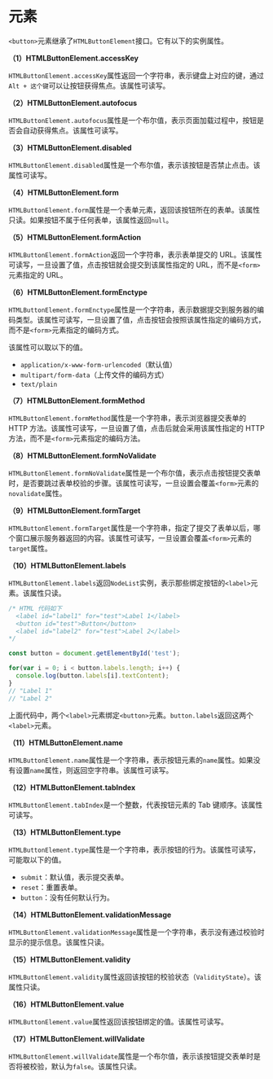 # 元素

`<button>`元素继承了`HTMLButtonElement`接口。它有以下的实例属性。

**（1）HTMLButtonElement.accessKey**

`HTMLButtonElement.accessKey`属性返回一个字符串，表示键盘上对应的键，通过`Alt + 这个键`可以让按钮获得焦点。该属性可读写。

**（2）HTMLButtonElement.autofocus**

`HTMLButtonElement.autofocus`属性是一个布尔值，表示页面加载过程中，按钮是否会自动获得焦点。该属性可读写。

**（3）HTMLButtonElement.disabled**

`HTMLButtonElement.disabled`属性是一个布尔值，表示该按钮是否禁止点击。该属性可读写。

**（4）HTMLButtonElement.form**

`HTMLButtonElement.form`属性是一个表单元素，返回该按钮所在的表单。该属性只读。如果按钮不属于任何表单，该属性返回`null`。

**（5）HTMLButtonElement.formAction**

`HTMLButtonElement.formAction`返回一个字符串，表示表单提交的 URL。该属性可读写，一旦设置了值，点击按钮就会提交到该属性指定的 URL，而不是`<form>`元素指定的 URL。

**（6）HTMLButtonElement.formEnctype**

`HTMLButtonElement.formEnctype`属性是一个字符串，表示数据提交到服务器的编码类型。该属性可读写，一旦设置了值，点击按钮会按照该属性指定的编码方式，而不是`<form>`元素指定的编码方式。

该属性可以取以下的值。

* `application/x-www-form-urlencoded`（默认值）
* `multipart/form-data`（上传文件的编码方式）
* `text/plain`

**（7）HTMLButtonElement.formMethod**

`HTMLButtonElement.formMethod`属性是一个字符串，表示浏览器提交表单的 HTTP 方法。该属性可读写，一旦设置了值，点击后就会采用该属性指定的 HTTP 方法，而不是`<form>`元素指定的编码方法。

**（8）HTMLButtonElement.formNoValidate**

`HTMLButtonElement.formNoValidate`属性是一个布尔值，表示点击按钮提交表单时，是否要跳过表单校验的步骤。该属性可读写，一旦设置会覆盖`<form>`元素的`novalidate`属性。

**（9）HTMLButtonElement.formTarget**

`HTMLButtonElement.formTarget`属性是一个字符串，指定了提交了表单以后，哪个窗口展示服务器返回的内容。该属性可读写，一旦设置会覆盖`<form>`元素的`target`属性。

**（10）HTMLButtonElement.labels**

`HTMLButtonElement.labels`返回`NodeList`实例，表示那些绑定按钮的`<label>`元素。该属性只读。

```javascript
/* HTML 代码如下
  <label id="label1" for="test">Label 1</label>
  <button id="test">Button</button>
  <label id="label2" for="test">Label 2</label>
*/

const button = document.getElementById('test');

for(var i = 0; i < button.labels.length; i++) {
  console.log(button.labels[i].textContent);
}
// "Label 1"
// "Label 2"
```

上面代码中，两个`<label>`元素绑定`<button>`元素。`button.labels`返回这两个`<label>`元素。

**（11）HTMLButtonElement.name**

`HTMLButtonElement.name`属性是一个字符串，表示按钮元素的`name`属性。如果没有设置`name`属性，则返回空字符串。该属性可读写。

**（12）HTMLButtonElement.tabIndex**

`HTMLButtonElement.tabIndex`是一个整数，代表按钮元素的 Tab 键顺序。该属性可读写。

**（13）HTMLButtonElement.type**

`HTMLButtonElement.type`属性是一个字符串，表示按钮的行为。该属性可读写，可能取以下的值。

* `submit`：默认值，表示提交表单。
* `reset`：重置表单。
* `button`：没有任何默认行为。

**（14）HTMLButtonElement.validationMessage**

`HTMLButtonElement.validationMessage`属性是一个字符串，表示没有通过校验时显示的提示信息。该属性只读。

**（15）HTMLButtonElement.validity**

`HTMLButtonElement.validity`属性返回该按钮的校验状态（`ValidityState`）。该属性只读。

**（16）HTMLButtonElement.value**

`HTMLButtonElement.value`属性返回该按钮绑定的值。该属性可读写。

**（17）HTMLButtonElement.willValidate**

`HTMLButtonElement.willValidate`属性是一个布尔值，表示该按钮提交表单时是否将被校验，默认为`false`。该属性只读。

